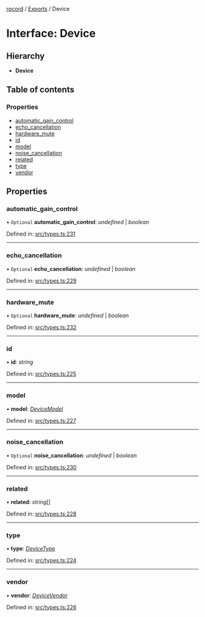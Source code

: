 [rpcord](../README.md) / [Exports](../modules.md) / Device

# Interface: Device

## Hierarchy

* **Device**

## Table of contents

### Properties

- [automatic\_gain\_control](device.md#automatic_gain_control)
- [echo\_cancellation](device.md#echo_cancellation)
- [hardware\_mute](device.md#hardware_mute)
- [id](device.md#id)
- [model](device.md#model)
- [noise\_cancellation](device.md#noise_cancellation)
- [related](device.md#related)
- [type](device.md#type)
- [vendor](device.md#vendor)

## Properties

### automatic\_gain\_control

• `Optional` **automatic\_gain\_control**: *undefined* \| *boolean*

Defined in: [src/types.ts:231](https://github.com/DjDeveloperr/RPCord/blob/91f1aca/src/types.ts#L231)

___

### echo\_cancellation

• `Optional` **echo\_cancellation**: *undefined* \| *boolean*

Defined in: [src/types.ts:229](https://github.com/DjDeveloperr/RPCord/blob/91f1aca/src/types.ts#L229)

___

### hardware\_mute

• `Optional` **hardware\_mute**: *undefined* \| *boolean*

Defined in: [src/types.ts:232](https://github.com/DjDeveloperr/RPCord/blob/91f1aca/src/types.ts#L232)

___

### id

• **id**: *string*

Defined in: [src/types.ts:225](https://github.com/DjDeveloperr/RPCord/blob/91f1aca/src/types.ts#L225)

___

### model

• **model**: [*DeviceModel*](devicemodel.md)

Defined in: [src/types.ts:227](https://github.com/DjDeveloperr/RPCord/blob/91f1aca/src/types.ts#L227)

___

### noise\_cancellation

• `Optional` **noise\_cancellation**: *undefined* \| *boolean*

Defined in: [src/types.ts:230](https://github.com/DjDeveloperr/RPCord/blob/91f1aca/src/types.ts#L230)

___

### related

• **related**: *string*[]

Defined in: [src/types.ts:228](https://github.com/DjDeveloperr/RPCord/blob/91f1aca/src/types.ts#L228)

___

### type

• **type**: [*DeviceType*](../enums/devicetype.md)

Defined in: [src/types.ts:224](https://github.com/DjDeveloperr/RPCord/blob/91f1aca/src/types.ts#L224)

___

### vendor

• **vendor**: [*DeviceVendor*](devicevendor.md)

Defined in: [src/types.ts:226](https://github.com/DjDeveloperr/RPCord/blob/91f1aca/src/types.ts#L226)

